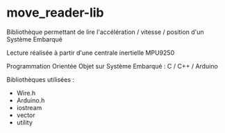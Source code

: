 # move_reader-lib
Bibliothèque permettant de lire l'accélération / vitesse / position d'un Système Embarqué 

Lecture réalisée à partir d'une centrale inertielle MPU9250

Programmation Orientée Objet sur Système Embarqué : C / C++ / Arduino

Bibliothèques utilisées : 
- Wire.h
- Arduino.h
- iostream
- vector
- utility

